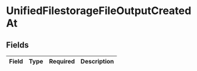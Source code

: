 # UnifiedFilestorageFileOutputCreatedAt


## Fields

| Field       | Type        | Required    | Description |
| ----------- | ----------- | ----------- | ----------- |